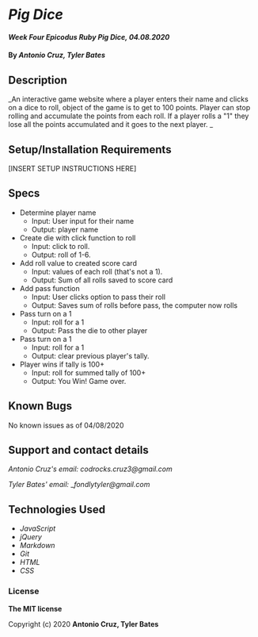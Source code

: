 # _Pig Dice_

#### _Week Four Epicodus Ruby Pig Dice, 04.08.2020_

#### By _**Antonio Cruz, Tyler Bates**_

## Description

_An interactive game website where a player enters their name and clicks on a dice to roll, object of the game is to get to 100 points. Player can stop rolling and accumulate the points from each roll. If a player rolls a "1" they lose all the points accumulated and it goes to the next player.
_

## Setup/Installation Requirements

[INSERT SETUP INSTRUCTIONS HERE]

## Specs

* Determine player name
  * Input: User input for their name
  * Output: player name
* Create die with click function to roll
  * Input: click to roll.
  * Output: roll of 1-6.
* Add roll value to created score card
  * Input: values of each roll (that's not a 1).
  * Output: Sum of all rolls saved to score card
* Add pass function
  * Input: User clicks option to pass their roll
  * Output: Saves sum of rolls before pass, the computer now rolls
* Pass turn on a 1
  * Input: roll for a 1
  * Output: Pass the die to other player
* Pass turn on a 1
  * Input: roll for a 1
  * Output: clear previous player's tally.
* Player wins if tally is 100+
  * Input: roll for summed tally of 100+
  * Output: You Win! Game over.

## Known Bugs

No known issues as of 04/08/2020

## Support and contact details

_Antonio Cruz's email:_
_codrocks.cruz3@gmail.com_

_Tyler Bates' email:_
__fondlytyler@gmail.com_

## Technologies Used

* _JavaScript_
* _jQuery_
* _Markdown_
* _Git_
* _HTML_
* _CSS_ 

### License

**The MIT license**

Copyright (c) 2020 **Antonio Cruz, Tyler Bates**